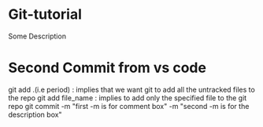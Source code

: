 # Git-tutorial

Some Description

# Second Commit from vs code

git add .(i.e period) : implies that we want git to add all the untracked files to the repo
git add file_name : implies to add only the specified file to the git repo
git commit -m "first -m is for comment box" -m "second -m is for the description box"
